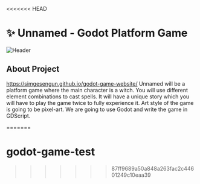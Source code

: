 <<<<<<< HEAD
# &#x2728; Unnamed - Godot Platform Game
![Header](https://github.com/simgesengun/thesis/blob/main/resources/icon.png)
## About Project
https://simgesengun.github.io/godot-game-website/
Unnamed will be a platform game where the main character is a witch. You will use different element combinations to cast spells. It will have a unique story which you will have to play the game twice to fully experience it. Art style of the game is going to be pixel-art. We are going to use Godot and write the game in GDScript.


=======
# godot-game-test
>>>>>>> 87ff9689a50a848a263fac2c44601249c10eaa39
